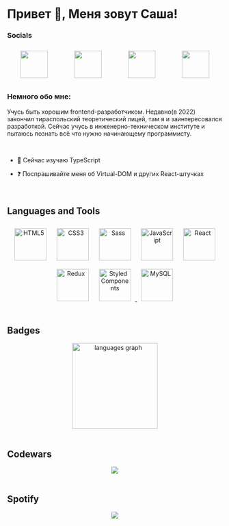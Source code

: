 ## <H1>Привет 👋, Меня зовут Саша! </H1> 
  

### Socials

<p style = "display: flex; justify-content: space-around" align="left"> 
  <a style = "text-decoration: none" href="https://discord.com/users/Sosa#0926" target="_blank" rel="noreferrer">
    <img style="margin: 10px" src="https://raw.githubusercontent.com/danielcranney/readme-generator/main/public/icons/socials/discord.svg" width="64" height="64" />
  </a>
  <a style = "text-decoration: none" href="https://www.github.com/AlexShatokhin" target="_blank" rel="noreferrer">
    <img style="margin: 10px" src="https://raw.githubusercontent.com/danielcranney/readme-generator/main/public/icons/socials/github.svg" width="64" height="64" />
  </a> 
  <a style = "text-decoration: none" href="http://www.instagram.com/sasssashka" target="_blank" rel="noreferrer">
    <img style="margin: 10px" src="https://raw.githubusercontent.com/danielcranney/readme-generator/main/public/icons/socials/instagram.svg" width="64" height="64" />
  </a>
  <a style = "text-decoration: none" href="https://t.me/sashatokhin" target="_blank" rel="noreferrer">
    <img style="margin: 10px" src="https://cdn-icons-png.flaticon.com/512/5968/5968804.png" width="64" height="64" />
  </a>
</p>


### Немного обо мне:  
Учусь быть хорошим frontend-разработчиком. Недавно(в 2022) закончил тираспольский теоретический лицей, там я и заинтересовался разработкой. Сейчас учусь в инженерно-техническом институте и пытаюсь познать всё что нужно начинающему программисту.  
  

<br/>  

- 🔭 Сейчас изучаю TypeScript  
  

- ❓ Поспрашивайте меня об Virtual-DOM и других React-штучках  

  


<br/>  


## Languages and Tools  
<div align="center">  
<a href="https://en.wikipedia.org/wiki/HTML5" target="_blank"><img style="margin: 10px" src="https://profilinator.rishav.dev/skills-assets/html5-original-wordmark.svg" alt="HTML5" height="75" /></a>  
<a href="https://www.w3schools.com/css/" target="_blank"><img style="margin: 10px" src="https://profilinator.rishav.dev/skills-assets/css3-original-wordmark.svg" alt="CSS3" height="75" /></a>  
<a href="https://sass-lang.com/" target="_blank"><img style="margin: 10px" src="https://profilinator.rishav.dev/skills-assets/sass-original.svg" alt="Sass" height="75" /></a>  
<a href="https://www.javascript.com/" target="_blank"><img style="margin: 10px" src="https://profilinator.rishav.dev/skills-assets/javascript-original.svg" alt="JavaScript" height="75" /></a>  
<a href="https://reactjs.org/" target="_blank"><img style="margin: 10px" src="https://profilinator.rishav.dev/skills-assets/react-original-wordmark.svg" alt="React" height="75" /></a>  
<a href="https://redux.js.org/" target="_blank"><img style="margin: 10px" src="https://profilinator.rishav.dev/skills-assets/redux-original.svg" alt="Redux" height="75" /></a>  
<a href="https://styled-components.com/" target="_blank"><img style="margin: 10px" src="https://profilinator.rishav.dev/skills-assets/styled-components.png" alt="Styled Components" height="75" />  
<a href="https://www.mysql.com/" target="_blank"><img style="margin: 10px" src="https://profilinator.rishav.dev/skills-assets/mysql-original-wordmark.svg" alt="MySQL" height="75" /></a>
</div>  

<br/>  


## Badges

<div align="center">
  <img src="https://github-readme-stats.vercel.app/api/top-langs?locale=en&hide_title=false&layout=compact&card_width=320&langs_count=5&theme=dracula&hide_border=false&username=AlexShatokhin" height="200" alt="languages graph"  />
</div>

<br/>

## Codewars  
<div align = "center"> 
  <img src = "https://github.r2v.ch/codewars?user=AlexShatokhin"/>
</div>



<br />

## Spotify

<div align="center"><img src="https://spotify-github-profile.vercel.app/api/view?uid=31avdkw55yjlbiwpzkn5b3twkgse&cover_image=true&theme=default&show_offline=false&background_color=121212&interchange=false" /></div>  
